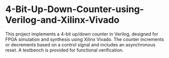 # 4-Bit-Up-Down-Counter-using-Verilog-and-Xilinx-Vivado
This project implements a 4-bit up/down counter in Verilog, designed for FPGA simulation and synthesis using Xilinx Vivado. The counter increments or decrements based on a control signal and includes an asynchronous reset. A testbench is provided for functional verification.
